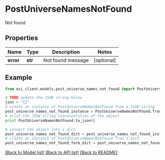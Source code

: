 # PostUniverseNamesNotFound

Not found

## Properties

Name | Type | Description | Notes
------------ | ------------- | ------------- | -------------
**error** | **str** | Not found message | [optional] 

## Example

```python
from esi_client.models.post_universe_names_not_found import PostUniverseNamesNotFound

# TODO update the JSON string below
json = "{}"
# create an instance of PostUniverseNamesNotFound from a JSON string
post_universe_names_not_found_instance = PostUniverseNamesNotFound.from_json(json)
# print the JSON string representation of the object
print PostUniverseNamesNotFound.to_json()

# convert the object into a dict
post_universe_names_not_found_dict = post_universe_names_not_found_instance.to_dict()
# create an instance of PostUniverseNamesNotFound from a dict
post_universe_names_not_found_form_dict = post_universe_names_not_found.from_dict(post_universe_names_not_found_dict)
```
[[Back to Model list]](../README.md#documentation-for-models) [[Back to API list]](../README.md#documentation-for-api-endpoints) [[Back to README]](../README.md)


